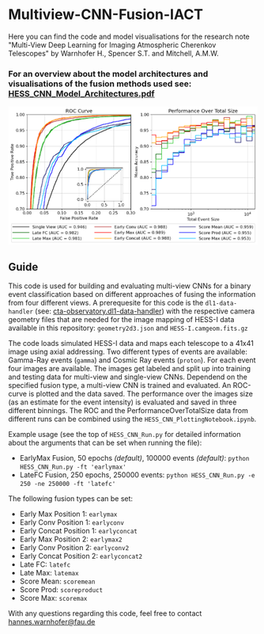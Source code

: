 # Multiview-CNN-Fusion-IACT
Here you can find the code and model visualisations for the research note "Multi-View Deep Learning for Imaging Atmospheric Cherenkov Telescopes" by Warnhofer H., Spencer S.T. and Mitchell, A.M.W.

### For an overview about the model architectures and visualisations of the fusion methods used see: [HESS_CNN_Model_Architectures.pdf](https://github.com/hanneswarnhofer/multiview-cnn-fusion-iact/files/14356915/HESS_CNN_Model_Architectures.pdf)

![alt text](https://github.com/hanneswarnhofer/multiview-cnn-fusion-iact/blob/main/2024-02-21_FullPlot.png?raw=true)


## Guide
This code is used for building and evaluating multi-view CNNs for a binary event classification based on different approaches of fusing the information from four different views. A prerequesite for this code is the `dl1-data-handler` (see: [cta-observatory.dl1-data-handler](https://github.com/cta-observatory/dl1-data-handler)) with the respective camera geometry files that are needed for the image mapping of HESS-I data available in this repository: `geometry2d3.json` and `HESS-I.camgeom.fits.gz`

The code loads simulated HESS-I data and maps each telescope to a 41x41 image using axial addressing. Two different types of events are available: Gamma-Ray events (`gamma`) and Cosmic Ray events (`proton`). For each event four images are available. The images get labeled and split up into training and testing data for multi-view and single-view CNNs. Dependend on the specified fusion type, a multi-view CNN is trained and evaluated. An ROC-curve is plotted and the data saved. The performance over the images size (as an estimate for the event intensity) is evaluated and saved in three different binnings. The ROC and the PerformanceOverTotalSize data from different runs can be combined using the `HESS_CNN_PlottingNotebook.ipynb`. 

Example usage (see the top of `HESS_CNN_Run.py` for detailed information about the arguments that can be set when running the file):

- EarlyMax Fusion, 50 epochs *(default)*, 100000 events *(default)*: `python HESS_CNN_Run.py -ft 'earlymax'`
- LateFC Fusion, 250 epochs, 250000 events: `python HESS_CNN_Run.py -e 250 -ne 250000 -ft 'latefc' `

The following fusion types can be set:
- Early Max Position 1: `earlymax`
- Early Conv Position 1: `earlyconv`
- Early Concat Position 1: `earlyconcat`
- Early Max Position 2: `earlymax2`
- Early Conv Position 2: `earlyconv2`
- Early Concat Position 2: `earlyconcat2`
- Late FC: `latefc`
- Late Max: `latemax`
- Score Mean: `scoremean`
- Score Prod: `scoreproduct`
- Score Max: `scoremax`

With any questions regarding this code, feel free to contact hannes.warnhofer@fau.de 
